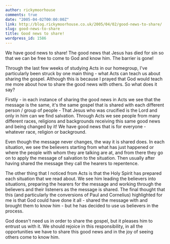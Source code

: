 ```yaml
---
author: rickymoorhouse
comments: true
date: "2005-04-02T00:00:00Z"
link: http://blog.rickymoorhouse.co.uk/2005/04/02/good-news-to-share/
slug: good-news-to-share
title: Good news to share!
wordpress_id: 1586
---
```


We have good news to share! The good news that Jesus has died for sin so that we can be free to come to God and know him. The barrier is gone!





Through the last few weeks of studying Acts in our homegroup, I've particularly been struck by one main thing - what Acts can teach us about sharing the gospel. Although this is because I prayed that God would teach me more about how to share the good news with others. So what does it say?





Firstly - in each instance of sharing the good news in Acts we see that the message is the same, it's the same gospel that is shared with each different person / group of people - That Jesus who was crucified is the Lord and only in him can we find salvation. Through Acts we see people from many different races, religions and backgrounds receiving this same good news and being changed by it! We have good news that is for everyone - whatever race, religion or background.




Even though the message never changes, the way it is shared does. In each situation, we see the believers starting from what has just happened or where the people with whom they are talking are at, and from there they go on to apply the message of salvation to the situation. Then usually after having shared the message they call the hearers to repentence.  






The other thing that I noticed from Acts is that the Holy Spirit has prepared each situation that we read about. We see him leading the believers into situations, preparing the hearers for the message and working through the believers and their listeners as the message is shared. The final thought that this (and particularly the conversions of Paul and Cornelius) highlighted for me is that God could have done it all - shared the message with and brought them to know him - but he has decided to use us believers in the process.




God doesn't need us in order to share the gospel, but it pleases him to entrust us with it. We should rejoice in this responsibility, in all the opportunities we have to share this good news and in the joy of seeing others come to know him.
